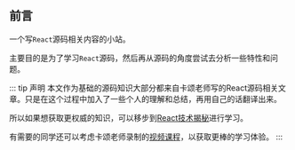 ## 前言
一个写`React`源码相关内容的小站。  

主要目的是为了学习`React`源码，然后再从源码的角度尝试去分析一些特性和问题。  

::: tip 声明
本文作为基础的源码知识大部分都来自卡颂老师写的React源码相关文章。只是在这个过程中加入了一些个人的理解和总结，再用自己的话翻译出来。  

所以如果想获取更权威的知识，可以移步到[React技术揭秘](https://react.iamkasong.com/)进行学习。  

有需要的同学还可以考虑卡颂老师录制的[视频课程](https://ke.segmentfault.com/course/1650000023864436)，以获取更棒的学习体验。
:::


